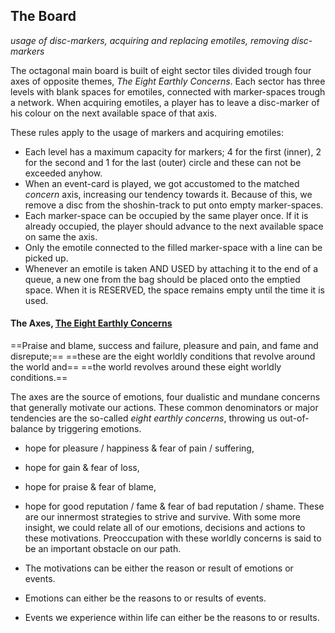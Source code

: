 ## The Board

*usage of disc-markers, acquiring and replacing emotiles, removing disc-markers*

The octagonal main board is built of eight sector tiles divided trough four axes of opposite themes, *The Eight Earthly Concerns*. Each sector has three levels with blank spaces for emotiles, connected with marker-spaces trough a network. When acquiring emotiles, a player has to leave a disc-marker of his colour on the next available space of that axis. 

These rules apply to the usage of markers and acquiring emotiles:
- Each level has a maximum capacity for markers; 4 for the first (inner), 2 for the second and 1 for the last (outer) circle and these can not be exceeded anyhow.
- When an event-card is played, we got accustomed to the matched *concern* axis, increasing our tendency towards it. Because of this, we remove a disc from the shoshin-track to put onto empty marker-spaces.
- Each marker-space can be occupied by the same player once. If it is already occupied, the player should advance to the next available space on same the axis.
- Only the emotile connected to the filled marker-space with a line can be picked up.
- Whenever an emotile is taken AND USED by attaching it to the end of a queue, a new one from the bag should be placed onto the emptied space. When it is RESERVED, the space remains empty until the time it is used.

#### The Axes, [The Eight Earthly Concerns](https://encyclopediaofbuddhism.org/wiki/Eight_worldly_concerns)

==Praise and blame, success and failure, 
pleasure and pain, and fame and disrepute;==
==these are the eight worldly conditions that revolve around the world and==
==the world revolves around these eight worldly conditions.==

The axes are the source of emotions, four dualistic and mundane concerns that generally motivate our actions. These common denominators or major tendencies are the so-called *eight earthly concerns*, throwing us out-of-balance by triggering emotions.
- hope for pleasure / happiness & fear of pain / suffering,
- hope for gain & fear of loss,
- hope for praise & fear of blame,
- hope for good reputation / fame & fear of bad reputation / shame.
These are our innermost strategies to strive and survive. With some more insight, we could relate all of our emotions, decisions and actions to these motivations.  Preoccupation with these worldly concerns is said to be an important obstacle on our path.

- The motivations can be either the reason or result of emotions or events.
- Emotions can either be the reasons to or results of events.
- Events we experience within life can either be the reasons to or results.